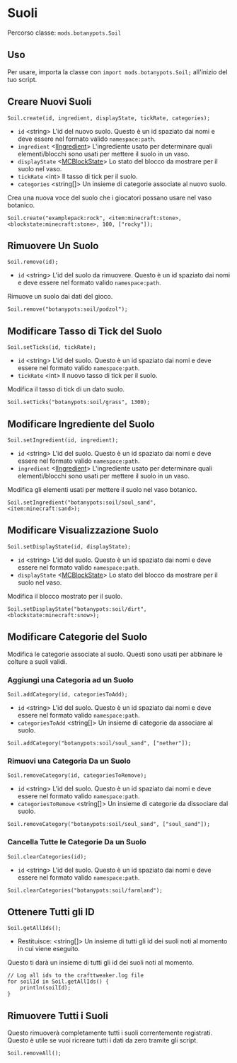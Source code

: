 # Suoli

Percorso classe: `mods.botanypots.Soil`

## Uso

Per usare, importa la classe con `import mods.botanypots.Soil;` all'inizio del tuo script.

## Creare Nuovi Suoli

`Soil.create(id, ingredient, displayState, tickRate, categories);`

- `id` &lt;string> L'id del nuovo suolo. Questo è un id spaziato dai nomi e deve essere nel formato valido `namespace:path`.
- `ingredient` <[IIngredient](/vanilla/api/items/IIngredient)> L'ingrediente usato per determinare quali elementi/blocchi sono usati per mettere il suolo in un vaso.
- `displayState` <[MCBlockState](/vanilla/api/blocks/MCBlockState)> Lo stato del blocco da mostrare per il suolo nel vaso.
- `tickRate` &lt;int> Il tasso di tick per il suolo.
- `categories` &lt;string[]> Un insieme di categorie associate al nuovo suolo.

Crea una nuova voce del suolo che i giocatori possano usare nel vaso botanico.

```zenscript
Soil.create("examplepack:rock", <item:minecraft:stone>, <blockstate:minecraft:stone>, 100, ["rocky"]);
```

## Rimuovere Un Suolo

`Soil.remove(id);`

- `id` &lt;string> L'id del suolo da rimuovere. Questo è un id spaziato dai nomi e deve essere nel formato valido `namespace:path`.

Rimuove un suolo dai dati del gioco.

```zenscript
Soil.remove("botanypots:soil/podzol");
```

## Modificare Tasso di Tick del Suolo

`Soil.setTicks(id, tickRate);`

- `id` &lt;string> L'id del suolo. Questo è un id spaziato dai nomi e deve essere nel formato valido `namespace:path`.
- `tickRate` &lt;int> Il nuovo tasso di tick per il suolo.

Modifica il tasso di tick di un dato suolo.

```zenscript
Soil.setTicks("botanypots:soil/grass", 1300);
```

## Modificare Ingrediente del Suolo

`Soil.setIngredient(id, ingredient);`

- `id` &lt;string> L'id del suolo. Questo è un id spaziato dai nomi e deve essere nel formato valido `namespace:path`.
- `ingredient` <[IIngredient](/vanilla/api/items/IIngredient)> L'ingrediente usato per determinare quali elementi/blocchi sono usati per mettere il suolo in un vaso.

Modifica gli elementi usati per mettere il suolo nel vaso botanico.

```zenscript
Soil.setIngredient("botanypots:soil/soul_sand", <item:minecraft:sand>);
```

## Modificare Visualizzazione Suolo

`Soil.setDisplayState(id, displayState);`

- `id` &lt;string> L'id del suolo. Questo è un id spaziato dai nomi e deve essere nel formato valido `namespace:path`.
- `displayState` <[MCBlockState](/vanilla/api/blocks/MCBlockState)> Lo stato del blocco da mostrare per il suolo nel vaso.

Modifica il blocco mostrato per il suolo.

```zenscript
Soil.setDisplayState("botanypots:soil/dirt", <blockstate:minecraft:snow>);
```

## Modificare Categorie del Suolo

Modifica le categorie associate al suolo. Questi sono usati per abbinare le colture a suoli validi.

### Aggiungi una Categoria ad un Suolo

`Soil.addCategory(id, categoriesToAdd);`

- `id` &lt;string> L'id del suolo. Questo è un id spaziato dai nomi e deve essere nel formato valido `namespace:path`.
- `categoriesToAdd` &lt;string[]> Un insieme di categorie da associare al suolo.

```zenscript
Soil.addCategory("botanypots:soil/soul_sand", ["nether"]);
```

### Rimuovi una Categoria Da un Suolo

`Soil.removeCategory(id, categoriesToRemove);`

- `id` &lt;string> L'id del suolo. Questo è un id spaziato dai nomi e deve essere nel formato valido `namespace:path`.
- `categoriesToRemove` &lt;string[]> Un insieme di categorie da dissociare dal suolo.

```zenscript
Soil.removeCategory("botanypots:soil/soul_sand", ["soul_sand"]);
```

### Cancella Tutte le Categorie Da un Suolo

`Soil.clearCategories(id);`

- `id` &lt;string> L'id del suolo. Questo è un id spaziato dai nomi e deve essere nel formato valido `namespace:path`.

```zenscript
Soil.clearCategories("botanypots:soil/farmland");
```

## Ottenere Tutti gli ID

`Soil.getAllIds();`

- Restituisce: &lt;string[]> Un insieme di tutti gli id dei suoli noti al momento in cui viene eseguito.

Questo ti darà un insieme di tutti gli id dei suoli noti al momento.

```zenscript
// Log all ids to the crafttweaker.log file
for soilId in Soil.getAllIds() {
    println(soilId);
}
```

## Rimuovere Tutti i Suoli

Questo rimuoverà completamente tutti i suoli correntemente registrati. Questo è utile se vuoi ricreare tutti i dati da zero tramite gli script.

```zenscript
Soil.removeAll();
```
